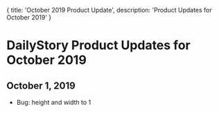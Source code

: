 {
	title: 'October 2019 Product Update',
	description: 'Product Updates for October 2019'
}
# DailyStory Product Updates for October 2019
## October 1, 2019
* Bug: height and width to 1